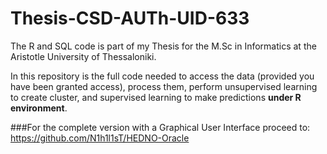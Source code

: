 # Thesis-CSD-AUTh-UID-633
The R and SQL code is part of my Thesis for the M.Sc in Informatics at the Aristotle University of Thessaloniki.

In this repository is the full code needed to access the data (provided you have been granted access), process them, perform unsupervised learning to create cluster, and supervised learning to make predictions **under R environment**.

###For the complete version with a Graphical User Interface proceed to: https://github.com/N1h1l1sT/HEDNO-Oracle
